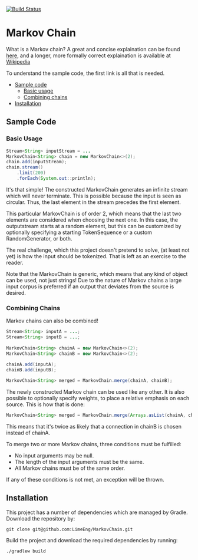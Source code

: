 [![Build Status](https://travis-ci.org/LimeEng/MarkovChain.svg?branch=master)](https://travis-ci.org/LimeEng/MarkovChain)

# Markov Chain
What is a Markov chain? A great and concise explaination can be found [here](http://setosa.io/ev/markov-chains/), and a longer, more formally correct explaination is available at [Wikipedia](https://en.wikipedia.org/wiki/Markov_chain)

To understand the sample code, the first link is all that is needed.

- [Sample code](#sample-code)
  - [Basic usage](#basic-usage)
  - [Combining chains](#combining-chains)
- [Installation](#installation)

## Sample Code

### Basic Usage

```java
Stream<String> inputStream = ...
MarkovChain<String> chain = new MarkovChain<>(2);
chain.add(inputStream);
chain.stream()
    .limit(200)
    .forEach(System.out::println);
```

It's that simple! The constructed MarkovChain generates an infinite stream which will never terminate. This is possible because the input is seen as circular. Thus, the last element in the stream precedes the first element. 

This particular MarkovChain is of order 2, which means that the last two elements are considered when choosing the next one. In this case, the outputstream starts at a random element, but this can be customized by optionally specifying a starting TokenSequence or a custom RandomGenerator, or both. 

The real challenge, which this project doesn't pretend to solve, (at least not yet) is how the input should be tokenized. That is left as an exercise to the reader. 

Note that the MarkovChain is generic, which means that any kind of object can be used, not just strings! Due to the nature of Markov chains a large input corpus is preferred if an output that deviates from the source is desired. 

### Combining Chains

Markov chains can also be combined!

```java
Stream<String> inputA = ...;
Stream<String> inputB = ...;
        
MarkovChain<String> chainA = new MarkovChain<>(2);
MarkovChain<String> chainB = new MarkovChain<>(2);
        
chainA.add(inputA);
chainB.add(inputB);

MarkovChain<String> merged = MarkovChain.merge(chainA, chainB);
```

The newly constructed Markov chain can be used like any other. It is also possible to optionally specify weights, to place a relative emphasis on each source. This is how that is done:

```java
MarkovChain<String> merged = MarkovChain.merge(Arrays.asList(chainA, chainB), Arrays.asList(1, 2));
```

This means that it's twice as likely that a connection in chainB is chosen instead of chainA. 

To merge two or more Markov chains, three conditions must be fulfilled: 

- No input arguments may be null.
- The length of the input arguments must be the same.
- All Markov chains must be of the same order.

If any of these conditions is not met, an exception will be thrown.

## Installation

This project has a number of dependencies which are managed by Gradle. Download the repository by:
```
git clone git@github.com:LimeEng/MarkovChain.git
```
Build the project and download the required dependencies by running:
```
./gradlew build
```
